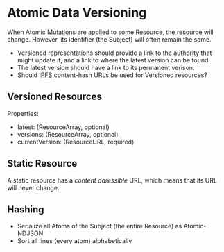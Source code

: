 # Atomic Data Versioning

When Atomic Mutations are applied to some Resource, the resource will change.
However, its identifier (the Subject) will often remain the same.

- Versioned representations should provide a link to the authority that might update it, and a link to where the latest version can be found.
- The latest version should have a link to its permanent verison.
- Should [IPFS](../interoperability/ipfs.md) content-hash URLs be used for Versioned resources?

## Versioned Resources

Properties:

<!-- Maybe this is not required, if we assume that the subject URL should always show the latest? -->
- latest: (ResourceArray, optional)
- versions: (ResourceArray, optional)
- currentVersion: (ResourceURL, required)

## Static Resource

A static resource has a _content adressible_ URL, which means that its URL will never change.

## Hashing

- Serialize all Atoms of the Subject (the entire Resource) as Atomic-NDJSON
- Sort all lines (every atom) alphabetically
